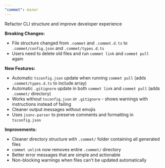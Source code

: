 ```yaml
---
"commet": minor
---
```


Refactor CLI structure and improve developer experience

**Breaking Changes:**
- File structure changed from `.commet` and `.commet.d.ts` to `.commet/config.json` and `.commet/types.d.ts`
- Users need to delete old files and run `commet link` and `commet pull` again

**New Features:**
- Automatic `tsconfig.json` update when running `commet pull` (adds `.commet/types.d.ts` to include array)
- Automatic `.gitignore` update in both `commet link` and `commet pull` (adds `.commet/` directory)
- Works without `tsconfig.json` or `.gitignore` - shows warnings with instructions instead of failing
- Cleaner output messages without emojis
- Uses `jsonc-parser` to preserve comments and formatting in `tsconfig.json`

**Improvements:**
- Cleaner directory structure with `.commet/` folder containing all generated files
- `commet unlink` now removes entire `.commet/` directory
- Better error messages that are simple and actionable
- Non-blocking warnings when files can't be updated automatically

